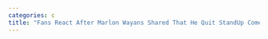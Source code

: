 ```yaml
---
categories: c
title: "Fans React After Marlon Wayans Shared That He Quit StandUp Comedy for 20 Years After Chris Rock Heckled Him Onstage ‘You Didn’t Know Your Audience’"
---
```

